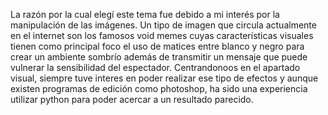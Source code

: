 La razón por la cual elegí este tema fue debido a mi interés por la manipulación de las imágenes.
Un tipo de imagen que circula actualmente en el internet son los famosos void memes cuyas características
visuales tienen como principal foco el uso de matices entre blanco y negro para crear un ambiente sombrío
además de transmitir un mensaje que puede vulnerar la sensibilidad del espectador. Centrandonoos en el
apartado visual, siempre tuve interes en poder realizar ese tipo de efectos y aunque existen programas
de edición como photoshop, ha sido una experiencia utilizar python para poder acercar a un resultado parecido.
